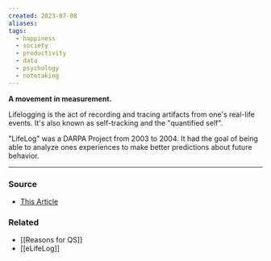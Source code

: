 ```yaml
---
created: 2023-07-08
aliases: 
tags:
  - happiness
  - society
  - productivity
  - data
  - psychology
  - notetaking
---
```

**A movement in measurement.**

Lifelogging is the act of recording and tracing artifacts from one's real-life events. It's also known as self-tracking and the "quantified self".

"LifeLog" was a DARPA Project from 2003 to 2004. It had the goal of being able to analyze ones experiences to make better predictions about future behavior. 

****
### Source
- [This Article](https://www.researchgate.net/profile/Pil-Ho-Kim/publication/262296683_The_open_platform_for_personal_lifelogging_the_eLifeLog_architecture/links/5fcb271b299bf188d4f58a80/The-open-platform-for-personal-lifelogging-the-eLifeLog-architecture.pdf)

### Related
- [[Reasons for QS]] 
- [[eLifeLog]]